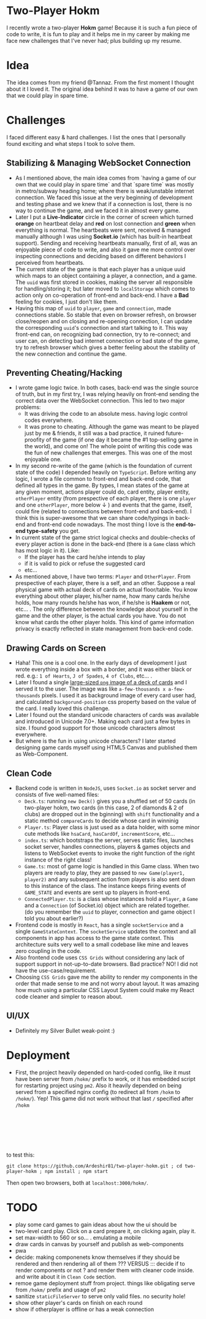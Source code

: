# Two-Player Hokm

I recently wrote a two-player **Hokm** game! Because it is such a fun piece of code to write, it is fun to play and it helps me in my career by making me face new challenges that I've never had; plus building up my resume.

# Idea

The idea comes from my friend @Tannaz. From the first moment I thought about it I loved it. The original idea behind it was to have a game of our own that we could play in spare time.

# Challenges

I faced different easy & hard challenges. I list the ones that I personally found exciting and what steps I took to solve them.

## Stabilizing & Managing WebSocket Connection

- As I mentioned above, the main idea comes from \`having a game of our own that we could play in spare time\` and that \`spare time\` was mostly in metro/subway heading home; where there is weak/unstable internet connection. We faced this issue at the very beginning of development and testing phase and we knew that if a connection is lost, there is no way to continue the game, and we faced it in almost every game.
- Later I put a **Live-Indicator** circle in the corner of screen which turned **orange** on heartbeat delay and **red** on lost connection and **green** when everything is normal. The heartbeats were sent, received & managed manually although I was using **Socket.io** (which has built-in heartbeat support). Sending and receiving heartbeats manually, first of all, was an enjoyable piece of code to write, and also it gave me more control over inspecting connections and deciding based on different behaviors I perceived from heartbeats.
- The current state of the game is that each player has a unique uuid which maps to an object containing a player, a connection, and a game. The `uuid` was first stored in cookies, making the server all responsible for handling/storing it; but later moved to `localStorage` which comes to action only on co-operation of front-end and back-end. I have a **Bad** feeling for cookies, I just don't like them.
- Having this map of `uuid` to `player`, `game` and `connection`, made connections stable. So stable that even on browser refresh, on browser close/reopen and on closing and re-opening connection, I can update the corresponding `uuid`'s connection and start talking to it. This way front-end can, on recognizing bad connection, try to re-connect; and user can, on detecting bad internet connection or bad state of the game, try to refresh browser which gives a better feeling about the stability of the new connection and continue the game.

## Preventing Cheating/Hacking

- I wrote game logic twice. In both cases, back-end was the single source of truth, but in my first try, I was relying heavily on front-end sending the correct data over the WebSocket connection. This led to two major problems:
  - It was driving the code to an absolute mess. having logic control codes everywhere.
  - It was prone to cheating. Although the game was meant to be played just by me & friends, it still was a bad practice, it ruined future-proofity of the game (if one day it became the #1 top-selling game in the world), and come on! The whole point of writing this code was the fun of new challenges that emerges. This was one of the most enjoyable one.
- In my second re-write of the game (which is the foundation of current state of the code) I depended heavily on `TypeScript`. Before writing any logic, I wrote a file common to front-end and back-end code, that defined all types in the game. By types, I mean states of the game at any given moment, actions player could do, card entity, player entity, `otherPlayer` entity (from prespective of each player, there is one `player` and one `otherPlayer`, more below ↓ ) and events that the game, itself, could fire (related to connections between front-end and back-end). I think this is super-awesome that we can share code/typings in back-end and front-end code nowadays. The most thing I love is the **end-to-end type-safety** you get.
- In current state of the game strict logical checks and double-checks of every player action is done in the back-end (there is a `Game` class which has most logic in it). Like:
  - If the player has the card he/she intends to play
  - if it is valid to pick or refuse the suggested card
  - etc...
- As mentioned above, I have two terms: `Player` and `OtherPlayer`. From prespective of each player, there is a self, and an other. Suppose a real physical game with actual deck of cards on actual floor/table. You know everything about other player, his/her name, how many cards he/she holds, how many rounds he/she has won, if he/she is **Haakem** or not, etc... . The only difference between the knowledge about yourself in the game and the other player, is the actual cards you have. You do not know what cards the other player holds. This kind of game information privacy is exactly reflected in state management from back-end code.

## Drawing Cards on Screen

- Haha! This one is a cool one. In the early days of development I just wrote everything inside a box with a border, and it was either black or red. e.g.: `1 of Hearts`, `J of Spades`, `4 of Clubs`, etc... .
- Later I found a single [large-sized `png` image of a deck of cards](https://github.com/Ardeshir81/two-player-hokm/blob/master/frontend/deck.png) and I served it to the user. The image was like `a-few-thousands x a-few-thousands` pixels. I used it as background image of every card user had, and calculated `backgorund-position` css property based on the value of the card. I really loved this challenge.
- Later I found out the standard unicode characters of cards was available and introduced in Unicode 7.0+. Making each card just a few bytes in size. I found good support for those unicode characters almost everywhere.
- But where is the fun in using unicode characters? I later started designing game cards myself using HTML5 Canvas and published them as Web-Component.

## Clean Code

- Backend code is written in `NodeJS`, uses `Socket.io` as socket server and consists of five well-named files:
  - `Deck.ts`: running `new Deck()` gives you a shuffled set of 50 cards (in two-player hokm, two cards (in this case, 2 of diamonds & 2 of clubs) are dropped out in the bginning) with `shift` functionality and a static method `compareCards` to decide whose card in winninig
  - `Player.ts`: Player class is just used as a data holder, with some minor cute methods like `hsaCard`, `hasCardOf`, `incrementScore`, etc...
  - `index.ts`: which bootstraps the server, serves static files, launches socket server, handles connections, players & games objects and listens to WebSocket events to invoke the right function of the right instance of the right class!
  - `Game.ts`: most of game logic is handled in this Game class. When two players are ready to play, they are passed to `new Game(player1, player2)` and any subsequent action from players is also sent down to this instance of the class. The instance keeps firing events of `GAME_STATE` and events are sent up to players in front-end.
  - `ConnectedPlayer.ts`: is a class whose instances hold a `Player`, a `Game` and a `Connection` (of Socket.io) object which are related together. (do you remember the `uuid` to player, connection and game object I told you about earlier?)
- Frontend code is mostly in `React`, has a single `socketService` and a single `GameStateContext`. The `socketService` updates the context and all components in app has access to the game state context. This architecture suits very well to a small codebase like mine and leaves zero coupling in the code.
- Also frontend code uses `CSS Grids` without considering any lack of support support in not-up-to-date browsers. Bad practice? NO! I did not have the use-case/requirement.
- Choosing `CSS Grids` gave me the ability to render my components in the order that made sense to me and not worry about layout. It was amazing how much using a particular CSS Layout System could make my React code cleaner and simpler to reason about.

## UI/UX

- Definitely my Silver Bullet weak-point :)

# Deployment

- First, the project heavily depended on hard-coded config, like it must have been server from `/hokm/` prefix to work, or it has embedded script for restarting project using `pm2`. Also it heavily depended on being served from a specified nginx config (to redirect all from `/hokm` to `/hokm/`). Yep! This game did not work without that last `/` specified after `/hokm`

<br />
<br />
<br />
<br />
<br />

to test this:

```
git clone https://github.com/Ardeshir81/two-player-hokm.git ; cd two-player-hokm ; npm install ; npm start
```

Then open two browsers, both at `localhost:3000/hokm/`.

# TODO

- play some card games to gain ideas about how the ui should be
- two-level card play. Click on a card prepare it, on clicking again, play it.
- set max-width to 560 or so... . emulating a mobile
- draw cards in canvas by yourself and publish as web-components
- pwa
- decide: making componenets know themselves if they should be rendered and then rendering all of them ??? VERSUS ::: decide if to render components or not ? and render them with cleaner code inside. and write about it in `Clean Code` section.
- remoe game deployment stuff from project. things like obligating serve from `/hokm/` prefix and usage of `pm2`
- sanitize `staticFileServer` to serve only valid files. no security hole!
- show other player's cards on finish on each round
- show if otherplayer is offline or has a weak connection
